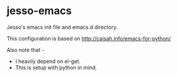 jesso-emacs
===========

Jesso's emacs init file and emacs.d directory.

This configuration is based on http://caisah.info/emacs-for-python/

Also note that - 
- I heavily depend on el-get.
- This is setup with python in mind.

